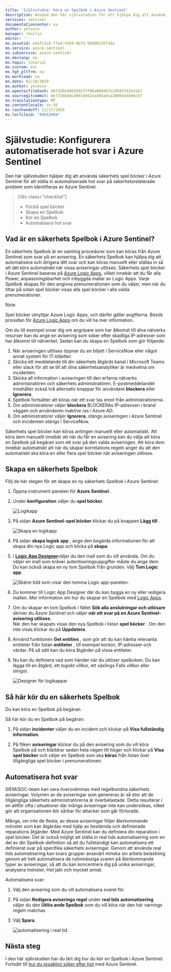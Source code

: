 ```yaml
---
title: 'Självstudie: köra en Spelbok i Azure Sentinel'
description: Använd den här självstudien för att hjälpa dig att använda säkerhets spel böcker i Azure Sentinel för att ställa in automatiserade hot svar på säkerhetsrelaterade problem.
services: sentinel
documentationcenter: na
author: yelevin
manager: rkarlin
editor: ''
ms.assetid: e4afc5c8-ffad-4169-8b73-98d00155fa5a
ms.service: azure-sentinel
ms.subservice: azure-sentinel
ms.devlang: na
ms.topic: tutorial
ms.custom: mvc
ms.tgt_pltfrm: na
ms.workload: na
ms.date: 02/18/2019
ms.author: yelevin
ms.openlocfilehash: b6fd26b4965b92f5f06a008d67e2d585fd1b41b7
ms.sourcegitcommit: 8e7316bd4c4991de62ea485adca30065e5b86c67
ms.translationtype: MT
ms.contentlocale: sv-SE
ms.lasthandoff: 11/17/2020
ms.locfileid: "94652084"
---
```

# <a name="tutorial-set-up-automated-threat-responses-in-azure-sentinel"></a>Självstudie: Konfigurera automatiserade hot svar i Azure Sentinel



Den här självstudien hjälper dig att använda säkerhets spel böcker i Azure Sentinel för att ställa in automatiserade hot svar på säkerhetsrelaterade problem som identifieras av Azure Sentinel.


> [!div class="checklist"]
> * Förstå spel böcker
> * Skapa en Spelbok
> * Kör en Spelbok
> * Automatisera hot svar


## <a name="what-is-a-security-playbook-in-azure-sentinel"></a>Vad är en säkerhets Spelbok i Azure Sentinel?

En säkerhets Spelbok är en samling procedurer som kan köras från Azure Sentinel som svar på en avisering. En säkerhets Spelbok kan hjälpa dig att automatisera och dirigera ditt svar och kan köras manuellt eller ställas in så att det körs automatiskt när vissa aviseringar utlöses. Säkerhets spel böcker i Azure Sentinel baseras på [Azure Logic Apps](../logic-apps/logic-apps-overview.md), vilket innebär att du får alla Power, anpassningsbarhet och inbyggda mallar av Logic Apps. Varje Spelbok skapas för den angivna prenumerationen som du väljer, men när du tittar på sidan spel böcker visas alla spel böcker i alla valda prenumerationer.

> [!NOTE]
> Spel böcker utnyttjar Azure Logic Apps, och därför gäller avgifterna. Besök prissidan för [Azure Logic Apps](https://azure.microsoft.com/pricing/details/logic-apps/) om du vill ha mer information.

Om du till exempel oroar dig om angripare som har åtkomst till dina nätverks resurser kan du ange en avisering som söker efter skadliga IP-adresser som har åtkomst till nätverket. Sedan kan du skapa en Spelbok som gör följande:
1. När aviseringen utlöses öppnar du en biljett i ServiceNow eller något annat system för IT-biljetter.
2. Skicka ett meddelande till din säkerhets åtgärds kanal i Microsoft Teams eller slack för att se till att dina säkerhetsanalytiker är medvetna om incidenten.
3. Skicka all information i aviseringen till den erfarna nätverks administratören och säkerhets administratören. E-postmeddelandet innehåller också två alternativ knappar för användare **blockera** eller **Ignorera**.
4. Spelbok fortsätter att köras när ett svar tas emot från administratörerna.
5. Om administratörer väljer **blockera** BLOCKERAs IP-adressen i brand väggen och användaren inaktive ras i Azure AD.
6. Om administratörer väljer **Ignorera**, stängs aviseringen i Azure Sentinel och incidenten stängs i ServiceNow.

Säkerhets spel böcker kan köras antingen manuellt eller automatiskt. Att köra dem manuellt innebär att när du får en avisering kan du välja att köra en Spelbok på begäran som ett svar på den valda aviseringen. Att köra dem innebär automatiskt att när du skapar korrelations regeln anger du att den automatiskt ska köra en eller flera spel böcker när aviseringen utlöses.


## <a name="create-a-security-playbook"></a>Skapa en säkerhets Spelbok

Följ de här stegen för att skapa en ny säkerhets Spelbok i Azure Sentinel:

1. Öppna instrument panelen för **Azure Sentinel** .
2. Under **konfiguration** väljer du **spel böcker**.

   ![Logikapp](./media/tutorial-respond-threats-playbook/playbookimg.png)

3. På sidan **Azure Sentinel-spel böcker** klickar du på knappen **Lägg till** .

   ![Skapa en logikapp](./media/tutorial-respond-threats-playbook/create-playbook.png) 

4. På sidan **skapa logisk app** , ange den begärda informationen för att skapa din nya Logic app och klicka på **skapa**. 

5. I [**Logic App Designer**](../logic-apps/logic-apps-overview.md)väljer du den mall som du vill använda. Om du väljer en mall som kräver autentiseringsuppgifter måste du ange dem. Du kan också skapa en ny tom Spelbok från grunden. Välj **Tom Logic app**. 

   ![Skärm bild som visar den tomma Logic app-panelen.](./media/tutorial-respond-threats-playbook/playbook-template.png)

6. Du kommer till Logic App Designer där du kan bygga en ny eller redigera mallen. Mer information om hur du skapar en Spelbok med [Logic Apps](../logic-apps/logic-apps-create-logic-apps-from-templates.md).

7. Om du skapar en tom Spelbok i fältet **Sök alla anslutningar och utlösare** skriver du *Azure Sentinel* och väljer **när ett svar på en Azure Sentinel-avisering utlöses**. <br>När den har skapats visas den nya Spelbok i listan **spel böcker** . Om den inte visas klickar du på **Uppdatera**.

1. Använd funktionen **Get entities** , som gör att du kan hämta relevanta entiteter från listan **entiteter** , till exempel konton, IP-adresser och värdar. På så sätt kan du köra åtgärder på vissa entiteter.

7. Nu kan du definiera vad som händer när du utlöser spelboken. Du kan lägga till en åtgärd, ett logiskt villkor, ett växlings Falls villkor eller slingor.

   ![Designer för logikappar](./media/tutorial-respond-threats-playbook/logic-app.png)

## <a name="how-to-run-a-security-playbook"></a>Så här kör du en säkerhets Spelbok

Du kan köra en Spelbok på begäran.

Så här kör du en Spelbok på begäran:

1. På sidan **incidenter** väljer du en incident och klickar på **Visa fullständig information**.

2. På fliken **aviseringar** klickar du på den avisering som du vill köra Spelbok på och bläddrar sedan hela vägen till höger och klickar på **Visa spel böcker** och väljer en Spelbok som ska **köras** från listan över tillgängliga spel böcker i prenumerationen. 



## <a name="automate-threat-responses"></a>Automatisera hot svar

SIEM/SOC-team kan vara översvämmas med regelbundna säkerhets aviseringar. Volymen av de aviseringar som genereras är så stor att de tillgängliga säkerhets administratörerna är överbelastade. Detta resulterar i en alltför ofta i situationer där många aviseringar inte kan undersökas, vilket gör att organisationen blir sårbar för attacker som går förlorade. 

Många, om inte de flesta, av dessa aviseringar följer återkommande mönster som kan åtgärdas med hjälp av bestämda och definierade reparations åtgärder. Med Azure Sentinel kan du definiera din reparation i spel böcker. Det är också möjligt att ställa in real tids automatisering som en del av din Spelbok-definition så att du fullständigt kan automatisera ett definierat svar på specifika säkerhets aviseringar. Genom att använda real tids automatisering kan svars grupper avsevärt minska sin arbets belastning genom att helt automatisera de rutinmässiga svaren på återkommande typer av aviseringar, så att du kan koncentrera dig på unika aviseringar, analysera mönster, Hot jakt och mycket annat.

Automatisera svar:

1. Välj den avisering som du vill automatisera svaret för.
1. På sidan **Redigera aviserings regel** under **real tids automatisering** väljer du den **Utlös ande Spelbok** som du vill köra när den här varnings regeln matchas.
1. Välj **Spara**.

   ![automatisering i real tid](./media/tutorial-detect-threats/rt-configuration.png)






## <a name="next-steps"></a>Nästa steg

I den här självstudien har du lärt dig hur du kör en Spelbok i Azure Sentinel. Fortsätt till [hur du proaktivt söker efter hot](hunting.md) med Azure Sentinel.